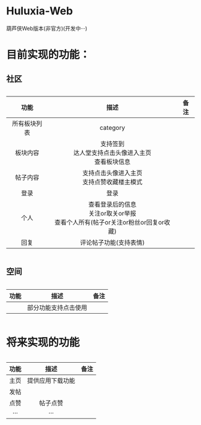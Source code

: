 # Huluxia-Web
葫芦侠Web版本(非官方)(开发中···)

# 目前实现的功能：
## 社区

<div style="width: 100%; overflow-x:auto;">

|功能|描述|备注|
|:---:|:---:|:---:|
|所有板块列表|category||
|板块内容|支持签到<br>达人堂支持点击头像进入主页<br>查看板块信息||
|帖子内容|支持点击头像进入主页<br>支持点赞收藏楼主模式||
|登录|登录||
|个人|查看登录后的信息<br>关注or取关or举报<br>查看个人所有(帖子or关注or粉丝or回复or收藏)||
|回复|评论帖子功能(支持表情)||

</div>

## 空间

<div style="width: 100%; overflow-x:auto;">

|功能|描述|备注|
|:---:|:---:|:---:|
||部分功能支持点击使用||

</div>

# 将来实现的功能

<div style="width: 100%; overflow-x:auto;">

|功能|描述|备注|
|:---:|:---:|:---:|
|主页|提供应用下载功能||
|发帖|||
|点赞|帖子点赞||
|···|···||

</div>

